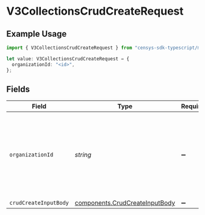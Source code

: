 # V3CollectionsCrudCreateRequest

## Example Usage

```typescript
import { V3CollectionsCrudCreateRequest } from "censys-sdk-typescript/models/operations";

let value: V3CollectionsCrudCreateRequest = {
  organizationId: "<id>",
};
```

## Fields

| Field                                                                                                                                                                                              | Type                                                                                                                                                                                               | Required                                                                                                                                                                                           | Description                                                                                                                                                                                        |
| -------------------------------------------------------------------------------------------------------------------------------------------------------------------------------------------------- | -------------------------------------------------------------------------------------------------------------------------------------------------------------------------------------------------- | -------------------------------------------------------------------------------------------------------------------------------------------------------------------------------------------------- | -------------------------------------------------------------------------------------------------------------------------------------------------------------------------------------------------- |
| `organizationId`                                                                                                                                                                                   | *string*                                                                                                                                                                                           | :heavy_minus_sign:                                                                                                                                                                                 | The ID of a Censys organization to associate the request with. See the [Getting Started docs](https://docs.censys.com/reference/get-started#step-3-set-your-organization-id) for more information. |
| `crudCreateInputBody`                                                                                                                                                                              | [components.CrudCreateInputBody](../../models/components/crudcreateinputbody.md)                                                                                                                   | :heavy_minus_sign:                                                                                                                                                                                 | N/A                                                                                                                                                                                                |